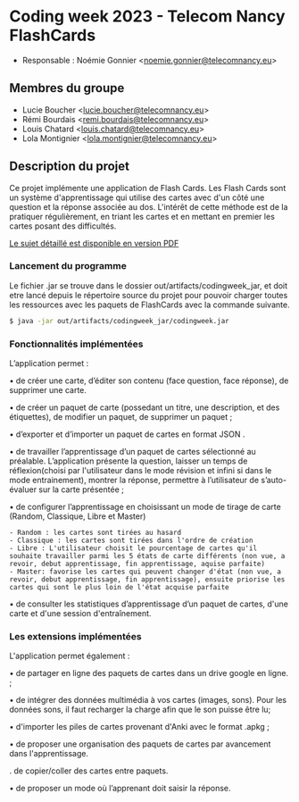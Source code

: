 # Coding week 2023 - Telecom Nancy FlashCards

* Responsable : Noémie Gonnier <<noemie.gonnier@telecomnancy.eu>>

## Membres du groupe

* Lucie Boucher <<lucie.boucher@telecomnancy.eu>>
* Rémi Bourdais <<remi.bourdais@telecomnancy.eu>>
* Louis Chatard <<louis.chatard@telecomnancy.eu>>
* Lola Montignier <<lola.montignier@telecomnancy.eu>>

## Description du projet

Ce projet implémente une application de Flash Cards. Les Flash Cards sont un système d'apprentissage qui utilise des cartes avec d'un côté une question et la réponse associée au dos. L'intérêt de cette méthode est de la pratiquer régulièrement, en triant les cartes et en mettant en premier les cartes posant des difficultés.

[Le sujet détaillé est disponible en version PDF](./Documents/CodingWeek%202022-2023%20-%20Sujet.pdf)

### Lancement du programme

Le fichier .jar se trouve dans le dossier out/artifacts/codingweek_jar, et doit etre lancé depuis le répertoire source du projet pour pouvoir charger toutes les ressources avec les paquets de FlashCards avec la commande suivante.

```bash
$ java -jar out/artifacts/codingweek_jar/codingweek.jar
```

### Fonctionnalités implémentées

L’application permet :

• de créer une carte, d’éditer son contenu (face question, face réponse), de supprimer une carte.


• de créer un paquet de carte (possedant un titre, une description, et des étiquettes), de modifier un paquet, de supprimer un paquet ;

• d’exporter et d’importer un paquet de cartes en format JSON .

• de travailler l’apprentissage d’un paquet de cartes sélectionné au préalable. L’application présente la question,
laisser un temps de réflexion(choisi par l'utilisateur dans le mode révision et infini si dans le mode entrainement), montrer la réponse, permettre à l’utilisateur de s’auto-évaluer sur la carte présentée ;

• de configurer l’apprentissage en choisissant un mode de tirage de carte (Random, Classique, Libre et Master)
    
    - Random : les cartes sont tirées au hasard
    - Classique : les cartes sont tirées dans l'ordre de création
    - Libre : L'utilisateur choisit le pourcentage de cartes qu'il souhaite travailler parmi les 5 états de carte différents (non vue, a revoir, debut apprentissage, fin apprentissage, aquise parfaite)
    - Master: favorise les cartes qui peuvent changer d'état (non vue, a revoir, debut apprentissage, fin apprentissage), ensuite priorise les cartes qui sont le plus loin de l'état acquise parfaite

• de consulter les statistiques d’apprentissage d’un paquet de cartes, d'une carte et d'une session d'entraînement.

### Les extensions implémentées

L'application permet également :

• de partager en ligne des paquets de cartes dans un drive google en ligne. ;

• de intégrer des données multimédia à vos cartes (images, sons). Pour les données sons, il faut recharger la charge afin que le son puisse être lu;

• d'importer les piles de cartes provenant d'Anki avec le format .apkg ;

• de proposer une organisation des paquets de cartes par avancement dans l'apprentissage.

. de copier/coller des cartes entre paquets.

• de proposer un mode où l’apprenant doit saisir la réponse.